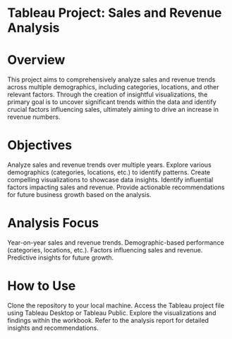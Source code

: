 # Tableau Project: Sales and Revenue Analysis

# Overview
This project aims to comprehensively analyze sales and revenue trends across multiple demographics, including categories, locations, and other relevant factors. Through the creation of insightful visualizations, the primary goal is to uncover significant trends within the data and identify crucial factors influencing sales, ultimately aiming to drive an increase in revenue numbers.

# Objectives
Analyze sales and revenue trends over multiple years.
Explore various demographics (categories, locations, etc.) to identify patterns.
Create compelling visualizations to showcase data insights.
Identify influential factors impacting sales and revenue.
Provide actionable recommendations for future business growth based on the analysis.

# Analysis Focus
Year-on-year sales and revenue trends.
Demographic-based performance (categories, locations, etc.).
Factors influencing sales and revenue.
Predictive insights for future growth.

# How to Use
Clone the repository to your local machine.
Access the Tableau project file using Tableau Desktop or Tableau Public.
Explore the visualizations and findings within the workbook.
Refer to the analysis report for detailed insights and recommendations.

